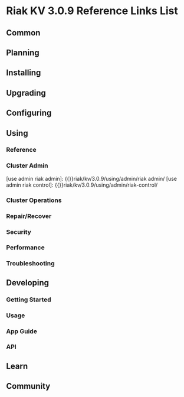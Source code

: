 
# Riak KV 3.0.9 Reference Links List


## Common

[downloads]: {{<baseurl>}}riak/kv/3.0.9/downloads/
[install index]: {{<baseurl>}}riak/kv/3.0.9/setup/installing
[upgrade index]: {{<baseurl>}}riak/kv/3.0.9/upgrading
[plan index]: {{<baseurl>}}riak/kv/3.0.9/planning
[config index]: {{<baseurl>}}riak/kv/3.0.9/using/configuring/
[config reference]: {{<baseurl>}}riak/kv/3.0.9/configuring/reference/
[manage index]: {{<baseurl>}}riak/kv/3.0.9/using/managing
[performance index]: {{<baseurl>}}riak/kv/3.0.9/using/performance
[glossary vnode]: {{<baseurl>}}riak/kv/3.0.9/learn/glossary/#vnode
[contact basho]: https://www.tiot.jp/en/about-us/contact-us/


## Planning

[plan index]: {{<baseurl>}}riak/kv/3.0.9/setup/planning
[plan start]: {{<baseurl>}}riak/kv/3.0.9/setup/planning/start
[plan backend]: {{<baseurl>}}riak/kv/3.0.9/setup/planning/backend
[plan backend bitcask]: {{<baseurl>}}riak/kv/3.0.9/setup/planning/backend/bitcask
[plan backend leveldb]: {{<baseurl>}}riak/kv/3.0.9/setup/planning/backend/leveldb
[plan backend leveled]: {{<baseurl>}}riak/kv/3.0.9/setup/planning/backend/leveled
[plan backend memory]: {{<baseurl>}}riak/kv/3.0.9/setup/planning/backend/memory
[plan backend multi]: {{<baseurl>}}riak/kv/3.0.9/setup/planning/backend/multi
[plan cluster capacity]: {{<baseurl>}}riak/kv/3.0.9/setup/planning/cluster-capacity
[plan bitcask capacity]: {{<baseurl>}}riak/kv/3.0.9/setup/planning/bitcask-capacity-calc
[plan best practices]: {{<baseurl>}}riak/kv/3.0.9/setup/planning/best-practices
[plan future]: {{<baseurl>}}riak/kv/3.0.9/setup/planning/future


## Installing

[install index]: {{<baseurl>}}riak/kv/3.0.9/setup/installing
[install aws]: {{<baseurl>}}riak/kv/3.0.9/setup/installing/amazon-web-services
[install debian & ubuntu]: {{<baseurl>}}riak/kv/3.0.9/setup/installing/debian-ubuntu
[install freebsd]: {{<baseurl>}}riak/kv/3.0.9/setup/installing/freebsd
[install mac osx]: {{<baseurl>}}riak/kv/3.0.9/setup/installing/mac-osx
[install rhel & centos]: {{<baseurl>}}riak/kv/3.0.9/setup/installing/rhel-centos
[install smartos]: {{<baseurl>}}riak/kv/3.0.9/setup/installing/smartos
[install solaris]: {{<baseurl>}}riak/kv/3.0.9/setup/installing/solaris
[install suse]: {{<baseurl>}}riak/kv/3.0.9/setup/installing/suse
[install windows azure]: {{<baseurl>}}riak/kv/3.0.9/setup/installing/windows-azure

[install source index]: {{<baseurl>}}riak/kv/3.0.9/setup/installing/source
[install source erlang]: {{<baseurl>}}riak/kv/3.0.9/setup/installing/source/erlang
[install source jvm]: {{<baseurl>}}riak/kv/3.0.9/setup/installing/source/jvm

[install verify]: {{<baseurl>}}riak/kv/3.0.9/setup/installing/verify


## Upgrading

[upgrade index]: {{<baseurl>}}riak/kv/3.0.9/setup/upgrading
[upgrade checklist]: {{<baseurl>}}riak/kv/3.0.9/setup/upgrading/checklist
[upgrade version]: {{<baseurl>}}riak/kv/3.0.9/setup/upgrading/version
[upgrade cluster]: {{<baseurl>}}riak/kv/3.0.9/setup/upgrading/cluster
[upgrade mdc]: {{<baseurl>}}riak/kv/3.0.9/setup/upgrading/multi-datacenter
[upgrade downgrade]: {{<baseurl>}}riak/kv/3.0.9/setup/downgrade


## Configuring

[config index]: {{<baseurl>}}riak/kv/3.0.9/configuring
[config basic]: {{<baseurl>}}riak/kv/3.0.9/configuring/basic
[config backend]: {{<baseurl>}}riak/kv/3.0.9/configuring/backend
[config manage]: {{<baseurl>}}riak/kv/3.0.9/configuring/managing
[config reference]: {{<baseurl>}}riak/kv/3.0.9/configuring/reference/
[config strong consistency]: {{<baseurl>}}riak/kv/3.0.9/configuring/strong-consistency
[config load balance]: {{<baseurl>}}riak/kv/3.0.9/configuring/load-balancing-proxy
[config mapreduce]: {{<baseurl>}}riak/kv/3.0.9/configuring/mapreduce
[config search]: {{<baseurl>}}riak/kv/3.0.9/configuring/search/

[config v3 mdc]: {{<baseurl>}}riak/kv/3.0.9/configuring/v3-multi-datacenter
[config v3 nat]: {{<baseurl>}}riak/kv/3.0.9/configuring/v3-multi-datacenter/nat
[config v3 quickstart]: {{<baseurl>}}riak/kv/3.0.9/configuring/v3-multi-datacenter/quick-start
[config v3 ssl]: {{<baseurl>}}riak/kv/3.0.9/configuring/v3-multi-datacenter/ssl

[config v2 mdc]: {{<baseurl>}}riak/kv/3.0.9/configuring/v2-multi-datacenter
[config v2 nat]: {{<baseurl>}}riak/kv/3.0.9/configuring/v2-multi-datacenter/nat
[config v2 quickstart]: {{<baseurl>}}riak/kv/3.0.9/configuring/v2-multi-datacenter/quick-start
[config v2 ssl]: {{<baseurl>}}riak/kv/3.0.9/configuring/v2-multi-datacenter/ssl



## Using

[use index]: {{<baseurl>}}riak/kv/3.0.9/using/
[use admin commands]: {{<baseurl>}}riak/kv/3.0.9/using/cluster-admin-commands
[use running cluster]: {{<baseurl>}}riak/kv/3.0.9/using/running-a-cluster

### Reference

[use ref custom code]: {{<baseurl>}}riak/kv/3.0.9/using/reference/custom-code
[use ref handoff]: {{<baseurl>}}riak/kv/3.0.9/using/reference/handoff
[use ref monitoring]: {{<baseurl>}}riak/kv/3.0.9/using/reference/statistics-monitoring
[use ref 2i]: {{<baseurl>}}riak/kv/3.0.9/using/reference/secondary-indexes
[use ref snmp]: {{<baseurl>}}riak/kv/3.0.9/using/reference/snmp
[use ref strong consistency]: {{<baseurl>}}riak/kv/3.0.9/using/reference/strong-consistency
[use ref jmx]: {{<baseurl>}}riak/kv/3.0.9/using/reference/jmx
[use ref obj del]: {{<baseurl>}}riak/kv/3.0.9/using/reference/object-deletion/
[use ref v3 mdc]: {{<baseurl>}}riak/kv/3.0.9/using/reference/v3-multi-datacenter
[use ref v2 mdc]: {{<baseurl>}}riak/kv/3.0.9/using/reference/v2-multi-datacenter

### Cluster Admin

[use admin index]: {{<baseurl>}}riak/kv/3.0.9/using/admin/
[use admin commands]: {{<baseurl>}}riak/kv/3.0.9/using/admin/commands/
[use admin riak cli]: {{<baseurl>}}riak/kv/3.0.9/using/admin/riak-cli/
[use admin riak admin]: {{<baseurl>}}riak/kv/3.0.9/using/admin/riak admin/
[use admin riak control]: {{<baseurl>}}riak/kv/3.0.9/using/admin/riak-control/

### Cluster Operations

[cluster ops add remove node]: {{<baseurl>}}riak/kv/3.0.9/using/cluster-operations/adding-removing-nodes
[cluster ops inspect node]: {{<baseurl>}}riak/kv/3.0.9/using/cluster-operations/inspecting-node
[cluster ops change info]: {{<baseurl>}}riak/kv/3.0.9/using/cluster-operations/changing-cluster-info
[cluster ops load balance]: {{<baseurl>}}riak/kv/3.0.9/configuring/load-balancing-proxy
[cluster ops bucket types]: {{<baseurl>}}riak/kv/3.0.9/using/cluster-operations/bucket-types
[cluster ops handoff]: {{<baseurl>}}riak/kv/3.0.9/using/cluster-operations/handoff
[cluster ops log]: {{<baseurl>}}riak/kv/3.0.9/using/cluster-operations/logging
[cluster ops obj del]: {{<baseurl>}}riak/kv/3.0.9/using/reference/object-deletion
[cluster ops backup]: {{<baseurl>}}riak/kv/3.0.9/using/cluster-operations/backing-up
[cluster ops mdc]: {{<baseurl>}}riak/kv/3.0.9/using/cluster-operations/v3-multi-datacenter
[cluster ops strong consistency]: {{<baseurl>}}riak/kv/3.0.9/using/cluster-operations/strong-consistency
[cluster ops 2i]: {{<baseurl>}}riak/kv/3.0.9/using/reference/secondary-indexes
[cluster ops v3 mdc]: {{<baseurl>}}riak/kv/3.0.9/using/cluster-operations/v3-multi-datacenter
[cluster ops v2 mdc]: {{<baseurl>}}riak/kv/3.0.9/using/cluster-operations/v2-multi-datacenter

### Repair/Recover

[repair recover index]: {{<baseurl>}}riak/kv/3.0.9/using/repair-recovery
[repair recover index]: {{<baseurl>}}riak/kv/3.0.9/using/repair-recovery/failure-recovery/

### Security

[security index]: {{<baseurl>}}riak/kv/3.0.9/using/security/
[security basics]: {{<baseurl>}}riak/kv/3.0.9/using/security/basics
[security managing]: {{<baseurl>}}riak/kv/3.0.9/using/security/managing-sources/

### Performance

[perf index]: {{<baseurl>}}riak/kv/3.0.9/using/performance/
[perf benchmark]: {{<baseurl>}}riak/kv/3.0.9/using/performance/benchmarking
[perf open files]: {{<baseurl>}}riak/kv/3.0.9/using/performance/open-files-limit/
[perf erlang]: {{<baseurl>}}riak/kv/3.0.9/using/performance/erlang
[perf aws]: {{<baseurl>}}riak/kv/3.0.9/using/performance/amazon-web-services
[perf latency checklist]: {{<baseurl>}}riak/kv/3.0.9/using/performance/latency-reduction

### Troubleshooting

[troubleshoot http]: {{<baseurl>}}riak/kv/3.0.9/using/troubleshooting/http-204


## Developing

[dev index]: {{<baseurl>}}riak/kv/3.0.9/developing
[dev client libraries]: {{<baseurl>}}riak/kv/3.0.9/developing/client-libraries
[dev data model]: {{<baseurl>}}riak/kv/3.0.9/developing/data-modeling
[dev data types]: {{<baseurl>}}riak/kv/3.0.9/developing/data-types
[dev kv model]: {{<baseurl>}}riak/kv/3.0.9/developing/key-value-modeling

### Getting Started

[getting started]: {{<baseurl>}}riak/kv/3.0.9/developing/getting-started
[getting started java]: {{<baseurl>}}riak/kv/3.0.9/developing/getting-started/java
[getting started ruby]: {{<baseurl>}}riak/kv/3.0.9/developing/getting-started/ruby
[getting started python]: {{<baseurl>}}riak/kv/3.0.9/developing/getting-started/python
[getting started php]: {{<baseurl>}}riak/kv/3.0.9/developing/getting-started/php
[getting started csharp]: {{<baseurl>}}riak/kv/3.0.9/developing/getting-started/csharp
[getting started nodejs]: {{<baseurl>}}riak/kv/3.0.9/developing/getting-started/nodejs
[getting started erlang]: {{<baseurl>}}riak/kv/3.0.9/developing/getting-started/erlang
[getting started golang]: {{<baseurl>}}riak/kv/3.0.9/developing/getting-started/golang

[obj model java]: {{<baseurl>}}riak/kv/3.0.9/developing/getting-started/java/object-modeling
[obj model ruby]: {{<baseurl>}}riak/kv/3.0.9/developing/getting-started/ruby/object-modeling
[obj model python]: {{<baseurl>}}riak/kv/3.0.9/developing/getting-started/python/object-modeling
[obj model csharp]: {{<baseurl>}}riak/kv/3.0.9/developing/getting-started/csharp/object-modeling
[obj model nodejs]: {{<baseurl>}}riak/kv/3.0.9/developing/getting-started/nodejs/object-modeling
[obj model erlang]: {{<baseurl>}}riak/kv/3.0.9/developing/getting-started/erlang/object-modeling
[obj model golang]: {{<baseurl>}}riak/kv/3.0.9/developing/getting-started/golang/object-modeling

### Usage

[usage index]: {{<baseurl>}}riak/kv/3.0.9/developing/usage
[usage bucket types]: {{<baseurl>}}riak/kv/3.0.9/developing/usage/bucket-types
[usage commit hooks]: {{<baseurl>}}riak/kv/3.0.9/developing/usage/commit-hooks
[usage conflict resolution]: {{<baseurl>}}riak/kv/3.0.9/developing/usage/conflict-resolution
[usage content types]: {{<baseurl>}}riak/kv/3.0.9/developing/usage/content-types
[usage create objects]: {{<baseurl>}}riak/kv/3.0.9/developing/usage/creating-objects
[usage custom extractors]: {{<baseurl>}}riak/kv/3.0.9/developing/usage/custom-extractors
[usage delete objects]: {{<baseurl>}}riak/kv/3.0.9/developing/usage/deleting-objects
[usage mapreduce]: {{<baseurl>}}riak/kv/3.0.9/developing/usage/mapreduce
[usage 2i]: {{<baseurl>}}riak/kv/3.0.9/developing/usage/secondary-indexes
[usage update objects]: {{<baseurl>}}riak/kv/3.0.9/developing/usage/updating-objects

### App Guide

[apps mapreduce]: {{<baseurl>}}riak/kv/3.0.9/developing/app-guide/advanced-mapreduce
[apps replication properties]: {{<baseurl>}}riak/kv/3.0.9/developing/app-guide/replication-properties
[apps strong consistency]: {{<baseurl>}}riak/kv/3.0.9/developing/app-guide/strong-consistency

### API

[dev api backend]: {{<baseurl>}}riak/kv/3.0.9/developing/api/backend
[dev api http]: {{<baseurl>}}riak/kv/3.0.9/developing/api/http
[dev api http status]: {{<baseurl>}}riak/kv/3.0.9/developing/api/http/status
[dev api pbc]: {{<baseurl>}}riak/kv/3.0.9/developing/api/protocol-buffers/


## Learn

[learn new nosql]: {{<baseurl>}}riak/kv/learn/new-to-nosql
[learn use cases]: {{<baseurl>}}riak/kv/learn/use-cases
[learn why riak]: {{<baseurl>}}riak/kv/learn/why-riak-kv

[glossary]: {{<baseurl>}}riak/kv/3.0.9/learn/glossary/
[glossary aae]: {{<baseurl>}}riak/kv/3.0.9/learn/glossary/#active-anti-entropy-aae
[glossary read rep]: {{<baseurl>}}riak/kv/3.0.9/learn/glossary/#read-repair
[glossary vnode]: {{<baseurl>}}riak/kv/3.0.9/learn/glossary/#vnode

[concept aae]: {{<baseurl>}}riak/kv/3.0.9/learn/concepts/active-anti-entropy/
[concept buckets]: {{<baseurl>}}riak/kv/3.0.9/learn/concepts/buckets
[concept cap neg]: {{<baseurl>}}riak/kv/3.0.9/learn/concepts/capability-negotiation
[concept causal context]: {{<baseurl>}}riak/kv/3.0.9/learn/concepts/causal-context
[concept clusters]: {{<baseurl>}}riak/kv/3.0.9/learn/concepts/clusters/
[concept crdts]: {{<baseurl>}}riak/kv/3.0.9/learn/concepts/crdts
[concept eventual consistency]: {{<baseurl>}}riak/kv/3.0.9/learn/concepts/eventual-consistency
[concept keys objects]: {{<baseurl>}}riak/kv/3.0.9/learn/concepts/keys-and-objects
[concept replication]: {{<baseurl>}}riak/kv/3.0.9/learn/concepts/replication
[concept strong consistency]: {{<baseurl>}}riak/kv/3.0.9/using/reference/strong-consistency
[concept vnodes]: {{<baseurl>}}riak/kv/3.0.9/learn/concepts/vnodes



## Community

[community]: {{<baseurl>}}community
[community projects]: {{<baseurl>}}community/projects
[reporting bugs]: {{<baseurl>}}community/reporting-bugs
[taishi]: {{<baseurl>}}community/taishi







